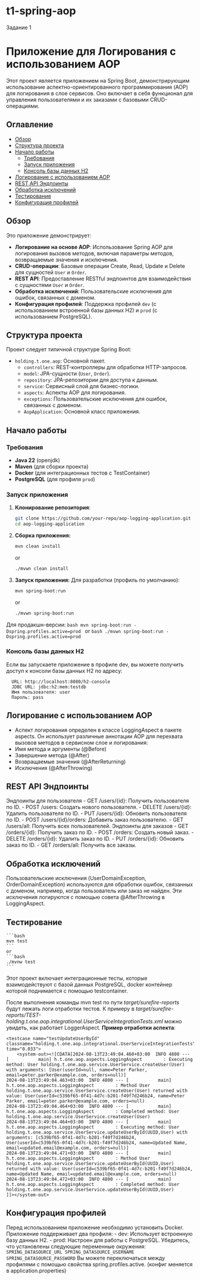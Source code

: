# t1-spring-aop
Задание 1


# Приложение для Логирования с использованием AOP

Этот проект является приложением на Spring Boot, демонстрирующим использование аспектно-ориентированного программирования (AOP) для логирования в слое сервисов. Оно включает в себя функционал для управления пользователями и их заказами с базовыми CRUD-операциями.

## Оглавление
- [Обзор](#обзор)
- [Структура проекта](#структура-проекта)
- [Начало работы](#начало-работы)
  - [Требования](#требования)
  - [Запуск приложения](#запуск-приложения)
  - [Консоль базы данных H2](#консоль-базы-данных-h2)
- [Логирование с использованием AOP](#логирование-с-использованием-aop)
- [REST API Эндпоинты](#rest-api-эндпоинты)
- [Обработка исключений](#обработка-исключений)
- [Тестирование](#тестирование)
- [Конфигурация профилей](#конфигурация-профилей)

## Обзор

Это приложение демонстрирует:
- **Логирование на основе AOP**: Использование Spring AOP для логирования вызовов методов, включая параметры методов, возвращаемые значения и исключения.
- **CRUD-операции**: Базовые операции Create, Read, Update и Delete для сущностей `User` и `Order`.
- **REST API**: Предоставление RESTful эндпоинтов для взаимодействия с сущностями `User` и `Order`.
- **Обработка исключений**: Пользовательские исключения для ошибок, связанных с доменом.
- **Конфигурация профилей**: Поддержка профилей `dev` (с использованием встроенной базы данных H2) и `prod` (с использованием PostgreSQL).

## Структура проекта

Проект следует типичной структуре Spring Boot:

- `holding.t.one.aop`: Основной пакет.
  - `controllers`: REST-контроллеры для обработки HTTP-запросов.
  - `model`: JPA-сущности (`User`, `Order`).
  - `repository`: JPA-репозитории для доступа к данным.
  - `service`: Сервисный слой для бизнес-логики.
  - `aspects`: Аспекты AOP для логирования.
  - `exceptions`: Пользовательские исключения для ошибок, связанных с доменом.
  - `AopApplication`: Основной класс приложения.

## Начало работы

### Требования

- **Java 22** (openjdk)
- **Maven** (для сборки проекта)
- **Docker** (для интеграционных тестов с TestContainer)
- **PostgreSQL** (для профиля `prod`)

### Запуск приложения

1. **Клонирование репозитория**:
   ```bash
   git clone https://github.com/your-repo/aop-logging-application.git
   cd aop-logging-application
   ```

2. **Сборка приложения:**
    ```bash
    mvn clean install
    ```
    or
    ```bash
    ./mvwn clean install
    ```
4. **Запуск приложения:**
    Для разработки (профиль по умолчанию):
    ```bash
    mvn spring-boot:run
    ```
      or
    ```bash
    ./mvwn spring-boot:run
    ```
    
  Для продакшн-версии:
    ```bash
    mvn spring-boot:run -Dspring.profiles.active=prod
    ```
    or
    ```bash
    ./mvwn spring-boot:run -Dspring.profiles.active=prod
    ```
    
  ### Консоль базы данных H2
  Если вы запускаете приложение в профиле dev, вы можете получить доступ к консоли базы данных H2 по адресу:
  
      URL: http://localhost:8080/h2-console
      JDBC URL: jdbc:h2:mem:testdb
      Имя пользователя: user
      Пароль: pass
  
## Логирование с использованием AOP
  - Аспект логирования определен в классе LoggingAspect в пакете aspects. Он использует различные аннотации AOP для перехвата вызовов методов в сервисном слое и логирования:
  - Имя метода и аргументы (@Before)
  - Завершение метода (@After)
  - Возвращаемые значения (@AfterReturning)
  - Исключения (@AfterThrowing)

## REST API Эндпоинты
  Эндпоинты для пользователя
    - GET /users/{id}: Получить пользователя по ID.
    - POST /users: Создать нового пользователя.
    - DELETE /users/{id}: Удалить пользователя по ID.
    - PUT /users/{id}: Обновить пользователя по ID.
    - POST /users/{id}/orders: Добавить заказ пользователю.
    - GET /users/all: Получить всех пользователей.
  Эндпоинты для заказов
    - GET /orders/{id}: Получить заказ по ID.
    - POST /orders: Создать новый заказ.
    - DELETE /orders/{id}: Удалить заказ по ID.
    - PUT /orders/{id}: Обновить заказ по ID.
    - GET /orders/all: Получить все заказы.
    
## Обработка исключений
   Пользовательские исключения (UserDomainException, OrderDomainException) используются для обработки ошибок, связанных с доменом, например, когда пользователь или заказ не найден. Эти исключения логируются с помощью совета @AfterThrowing в LoggingAspect.

## Тестирование
    ```bash
    mvn test
    ```
    or
    ```bash
    ./mvnw test
    ```
Этот проект включает интеграционные тесты, которые взаимодействуют с базой данных PostgreSQL, docker контейнер которой поднимается с помощью testcontainer.

После выполнения команды mvn test по пути *target/surefire-reports* будут лежать логи отработки тестов. К примеру в *target/surefire-reports/TEST-holding.t.one.aop.integrational.UserServiceIntegrationTests.xml* можно увидеть, как работает LoggerAspect.
**Пример отработки аспекта**:
```
<testcase name="testUpdateUserById" classname="holding.t.one.aop.integrational.UserServiceIntegrationTests" time="0.033">
    <system-out><![CDATA[2024-08-13T23:49:04.460+03:00  INFO 4800 --- [           main] h.t.one.aop.aspects.LoggingAspect        : Executing method: User holding.t.one.aop.service.UserService.createUser(User) with arguments: [User(userId=null, name=Peter Parker, email=peter.parker@example.com, orders=null)]
2024-08-13T23:49:04.463+03:00  INFO 4800 --- [           main] h.t.one.aop.aspects.LoggingAspect        : Method User holding.t.one.aop.service.UserService.createUser(User) returned with value: User(userId=c539bf65-0f41-4d7c-b201-f49f7d246b24, name=Peter Parker, email=peter.parker@example.com, orders=null)
2024-08-13T23:49:04.464+03:00  INFO 4800 --- [           main] h.t.one.aop.aspects.LoggingAspect        : Completed method: User holding.t.one.aop.service.UserService.createUser(User)
2024-08-13T23:49:04.464+03:00  INFO 4800 --- [           main] h.t.one.aop.aspects.LoggingAspect        : Executing method: User holding.t.one.aop.service.UserService.updateUserById(UUID,User) with arguments: [c539bf65-0f41-4d7c-b201-f49f7d246b24, User(userId=c539bf65-0f41-4d7c-b201-f49f7d246b24, name=Updated Name, email=updated.email@example.com, orders=null)]
2024-08-13T23:49:04.471+03:00  INFO 4800 --- [           main] h.t.one.aop.aspects.LoggingAspect        : Method User holding.t.one.aop.service.UserService.updateUserById(UUID,User) returned with value: User(userId=c539bf65-0f41-4d7c-b201-f49f7d246b24, name=Updated Name, email=updated.email@example.com, orders=null)
2024-08-13T23:49:04.472+03:00  INFO 4800 --- [           main] h.t.one.aop.aspects.LoggingAspect        : Completed method: User holding.t.one.aop.service.UserService.updateUserById(UUID,User)
]]></system-out>
```

## Конфигурация профилей
  Перед использованием приложение необходимо установить Docker. Приложение поддерживает два профиля:
    - dev: Использует встроенную базу данных H2.
    - prod: Настроен для работы с PostgreSQL. Убедитесь, что установлены следующие переменные окружения:
        ```
        SPRING_DATASOURCE_URL
        SPRING_DATASOURCE_USERNAME
        SPRING_DATASOURCE_PASSWORD
        ```
    Вы можете переключаться между профилями с помощью свойства spring.profiles.active. (конфиг меняется в application.properties)
